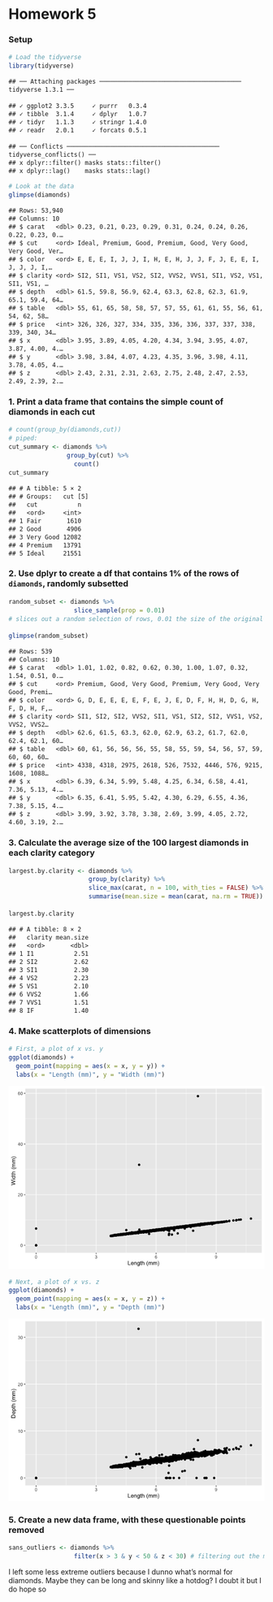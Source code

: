 Homework 5
================

### Setup

``` r
# Load the tidyverse
library(tidyverse) 
```

    ## ── Attaching packages ─────────────────────────────────────── tidyverse 1.3.1 ──

    ## ✓ ggplot2 3.3.5     ✓ purrr   0.3.4
    ## ✓ tibble  3.1.4     ✓ dplyr   1.0.7
    ## ✓ tidyr   1.1.3     ✓ stringr 1.4.0
    ## ✓ readr   2.0.1     ✓ forcats 0.5.1

    ## ── Conflicts ────────────────────────────────────────── tidyverse_conflicts() ──
    ## x dplyr::filter() masks stats::filter()
    ## x dplyr::lag()    masks stats::lag()

``` r
# Look at the data
glimpse(diamonds)
```

    ## Rows: 53,940
    ## Columns: 10
    ## $ carat   <dbl> 0.23, 0.21, 0.23, 0.29, 0.31, 0.24, 0.24, 0.26, 0.22, 0.23, 0.…
    ## $ cut     <ord> Ideal, Premium, Good, Premium, Good, Very Good, Very Good, Ver…
    ## $ color   <ord> E, E, E, I, J, J, I, H, E, H, J, J, F, J, E, E, I, J, J, J, I,…
    ## $ clarity <ord> SI2, SI1, VS1, VS2, SI2, VVS2, VVS1, SI1, VS2, VS1, SI1, VS1, …
    ## $ depth   <dbl> 61.5, 59.8, 56.9, 62.4, 63.3, 62.8, 62.3, 61.9, 65.1, 59.4, 64…
    ## $ table   <dbl> 55, 61, 65, 58, 58, 57, 57, 55, 61, 61, 55, 56, 61, 54, 62, 58…
    ## $ price   <int> 326, 326, 327, 334, 335, 336, 336, 337, 337, 338, 339, 340, 34…
    ## $ x       <dbl> 3.95, 3.89, 4.05, 4.20, 4.34, 3.94, 3.95, 4.07, 3.87, 4.00, 4.…
    ## $ y       <dbl> 3.98, 3.84, 4.07, 4.23, 4.35, 3.96, 3.98, 4.11, 3.78, 4.05, 4.…
    ## $ z       <dbl> 2.43, 2.31, 2.31, 2.63, 2.75, 2.48, 2.47, 2.53, 2.49, 2.39, 2.…

### 1. Print a data frame that contains the simple count of diamonds in each cut

``` r
# count(group_by(diamonds,cut))
# piped:
cut_summary <- diamonds %>%
                group_by(cut) %>%
                  count()
cut_summary
```

    ## # A tibble: 5 × 2
    ## # Groups:   cut [5]
    ##   cut           n
    ##   <ord>     <int>
    ## 1 Fair       1610
    ## 2 Good       4906
    ## 3 Very Good 12082
    ## 4 Premium   13791
    ## 5 Ideal     21551

### 2. Use dplyr to create a df that contains 1% of the rows of `diamonds`, randomly subsetted

``` r
random_subset <- diamonds %>%
                  slice_sample(prop = 0.01) 
# slices out a random selection of rows, 0.01 the size of the original data frame

glimpse(random_subset)
```

    ## Rows: 539
    ## Columns: 10
    ## $ carat   <dbl> 1.01, 1.02, 0.82, 0.62, 0.30, 1.00, 1.07, 0.32, 1.54, 0.51, 0.…
    ## $ cut     <ord> Premium, Good, Very Good, Premium, Very Good, Very Good, Premi…
    ## $ color   <ord> G, D, E, E, E, E, F, E, J, E, D, F, H, H, D, G, H, F, D, H, F,…
    ## $ clarity <ord> SI1, SI2, SI2, VVS2, SI1, VS1, SI2, SI2, VVS1, VS2, VVS2, VVS2…
    ## $ depth   <dbl> 62.6, 61.5, 63.3, 62.0, 62.9, 63.2, 61.7, 62.0, 62.4, 62.1, 60…
    ## $ table   <dbl> 60, 61, 56, 56, 56, 55, 58, 55, 59, 54, 56, 57, 59, 60, 60, 60…
    ## $ price   <int> 4338, 4318, 2975, 2618, 526, 7532, 4446, 576, 9215, 1608, 1088…
    ## $ x       <dbl> 6.39, 6.34, 5.99, 5.48, 4.25, 6.34, 6.58, 4.41, 7.36, 5.13, 4.…
    ## $ y       <dbl> 6.35, 6.41, 5.95, 5.42, 4.30, 6.29, 6.55, 4.36, 7.38, 5.15, 4.…
    ## $ z       <dbl> 3.99, 3.92, 3.78, 3.38, 2.69, 3.99, 4.05, 2.72, 4.60, 3.19, 2.…

### 3. Calculate the average size of the 100 largest diamonds in each clarity category

``` r
largest.by.clarity <- diamonds %>%
                      group_by(clarity) %>%
                      slice_max(carat, n = 100, with_ties = FALSE) %>%  # takes the 100 top values by carat
                      summarise(mean.size = mean(carat, na.rm = TRUE))  # makes a summary df of average carats

largest.by.clarity
```

    ## # A tibble: 8 × 2
    ##   clarity mean.size
    ##   <ord>       <dbl>
    ## 1 I1           2.51
    ## 2 SI2          2.62
    ## 3 SI1          2.30
    ## 4 VS2          2.23
    ## 5 VS1          2.10
    ## 6 VVS2         1.66
    ## 7 VVS1         1.51
    ## 8 IF           1.40

### 4. Make scatterplots of dimensions

``` r
# First, a plot of x vs. y
ggplot(diamonds) +
  geom_point(mapping = aes(x = x, y = y)) +
  labs(x = "Length (mm)", y = "Width (mm)")
```

![](hw_5_files/figure-gfm/unnamed-chunk-5-1.png)<!-- -->

``` r
# Next, a plot of x vs. z
ggplot(diamonds) +
  geom_point(mapping = aes(x = x, y = z)) +
  labs(x = "Length (mm)", y = "Depth (mm)")
```

![](hw_5_files/figure-gfm/unnamed-chunk-5-2.png)<!-- -->

### 5. Create a new data frame, with these questionable points removed

``` r
sans_outliers <- diamonds %>%
                  filter(x > 3 & y < 50 & z < 30) # filtering out the most extreme outliers in the plots above
```

I left some less extreme outliers because I dunno what’s normal for
diamonds. Maybe they can be long and skinny like a hotdog? I doubt it
but I do hope so
